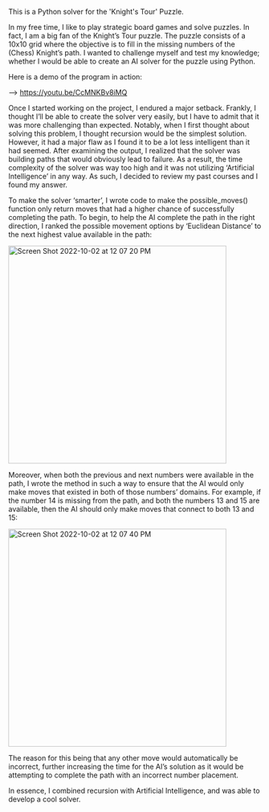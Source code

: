 This is a Python solver for the 'Knight's Tour' Puzzle. 

In my free time, I like to play strategic board games and solve puzzles. In fact, I am a big fan of the Knight’s Tour puzzle. The puzzle consists of a 10x10 grid where the objective is to fill in the missing numbers of the (Chess) Knight’s path. I wanted to challenge myself and test my knowledge; whether I would be able to create an AI solver for the puzzle using Python.

Here is a demo of the program in action:

--> https://youtu.be/CcMNKBv8iMQ

Once I started working on the project, I endured a major setback. Frankly, I thought I’ll be able to create the solver very easily, but I have to admit that it was more challenging than expected. Notably, when I first thought about solving this problem, I thought recursion would be the simplest solution. However, it had a major flaw as I found it to be a lot less intelligent than it had seemed. After examining the output, I realized that the solver was building paths that would obviously lead to failure. As a result, the time complexity of the solver was way too high and it was not utilizing ‘Artificial Intelligence’ in any way. As such, I decided to review my past courses and I found my answer.

To make the solver ‘smarter’, I wrote code to make the possible_moves() function only return moves that had a higher chance of successfully completing the path. To begin, to help the AI complete the path in the right direction, I ranked the possible movement options by ‘Euclidean Distance’ to the next highest value available in the path:

<img width="434" alt="Screen Shot 2022-10-02 at 12 07 20 PM" src="https://user-images.githubusercontent.com/37419003/193464142-0d7833cd-56c8-42a7-8700-0d1cdeb6325c.png">

Moreover, when both the previous and next numbers were available in the path, I wrote the method in such a way to ensure that the AI would only make moves that existed in both of those numbers’ domains. For example, if the number 14 is missing from the path, and both the numbers 13 and 15 are available, then the AI should only make moves that connect to both 13 and 15:

<img width="434" alt="Screen Shot 2022-10-02 at 12 07 40 PM" src="https://user-images.githubusercontent.com/37419003/193464167-ed9cbe97-da0c-4ddb-82ae-9e1130db9a87.png">

The reason for this being that any other move would automatically be incorrect, further increasing the time for the AI’s solution as it would be attempting to complete the path with an incorrect number placement. 

In essence, I combined recursion with Artificial Intelligence, and was able to develop a cool solver.
